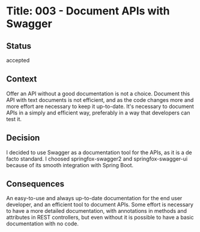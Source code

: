 # Title: 003 - Document APIs with Swagger


## Status

accepted


## Context

Offer an API without a good documentation is not a choice. Document this API with text documents is not efficient, and as the code changes more and more effort are necessary to keep it up-to-date. It's necessary to document APIs in a simply and efficient way, preferably in a way that developers can test it. 


## Decision

I decided to use Swagger as a documentation tool for the APIs, as it is a de facto standard. I choosed springfox-swagger2 and springfox-swagger-ui because of its smooth integration with Spring Boot.


## Consequences

An easy-to-use and always up-to-date documentation for the end user developer, and an efficient tool to document APIs. Some effort is necessary to have a more detailed documentation, with annotations in methods and attributes in REST controllers, but even without it is possible to have a basic documentation with no code.
